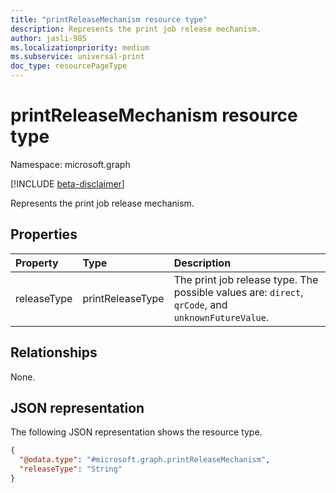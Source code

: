 ```yaml
---
title: "printReleaseMechanism resource type"
description: Represents the print job release mechanism.
author: jasli-985
ms.localizationpriority: medium
ms.subservice: universal-print
doc_type: resourcePageType
---
```


# printReleaseMechanism resource type

Namespace: microsoft.graph

[!INCLUDE [beta-disclaimer](../../includes/beta-disclaimer.md)]

Represents the print job release mechanism.

## Properties
|Property|Type|Description|
|:---|:---|:---|
|releaseType|printReleaseType|The print job release type. The possible values are: `direct`, `qrCode`, and `unknownFutureValue`.|

## Relationships
None.

## JSON representation
The following JSON representation shows the resource type.
<!-- {
  "blockType": "resource",
  "@odata.type": "microsoft.graph.printReleaseMechanism"
}
-->
``` json
{
  "@odata.type": "#microsoft.graph.printReleaseMechanism",
  "releaseType": "String"
}
```

